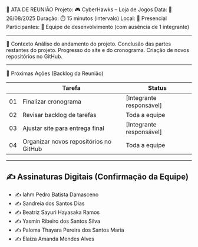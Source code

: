📝 ATA DE REUNIÃO
Projeto: 🎮 CyberHawks – Loja de Jogos
Data: 📅 26/08/2025
Duração: ⏱️ 15 minutos (intervalo)
Local: 📍 Presencial
Participantes: 👥 Equipe de desenvolvimento (com ausência de 1 integrante)

---

🎯 Contexto
Análise do andamento do projeto.
Conclusão das partes restantes do projeto.
Progresso do site e do cronograma.
Criação de novos repositórios no GitHub.  

---

🚀 Próximas Ações (Backlog da Reunião)

|     | Tarefa                | Status |
|-----|----------------------------|--------|
| 01  | Finalizar cronograma | [Integrante responsável] | ⬜ A Fazer |
| 02  | Revisar backlog de tarefas | Toda a equipe | ⬜ A Fazer |
| 03  | Ajustar site para entrega final | [Integrante responsável] | ⬜ A Fazer |
| 04  | Organizar novos repositórios no GitHub | Toda a equipe | ⬜ A Fazer |
 
---

## ✍️ Assinaturas Digitais (Confirmação da Equipe)
- ✍️ Iahm Pedro Batista Damasceno  
- ✍️ Sandreia dos Santos Dias  
- ✍️ Beatriz Sayuri Hayasaka Ramos  
- ✍️ Yasmin Ribeiro dos Santos Silva  
- ✍️ Paloma Thayara Pereira dos Santos Maria  
- ✍️ Elaiza Amanda Mendes Alves
